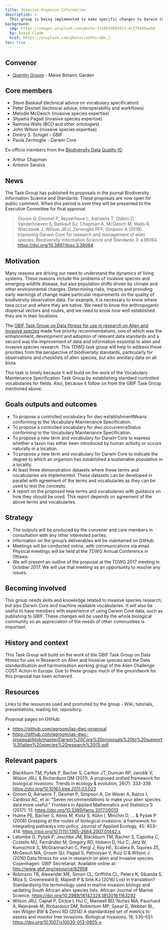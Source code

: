 ```yaml
---
title: Invasive Organism Information
description: >
  This group is being implemented to make specific changes to Darwin Core and its vocabularies with the intention of improving it for use in research and management concerning biological invasions. To facilitate the management and reduce the impact of invasive species monitoring and impact assessment should be conducted regularly. However, these assessments are difficult to automate because the source data lack common formats and standards. Improved interoperability would allow the creation of repeatable workflows for rapid processing. A similar situation exists for the assessment of conservation statuses for Red Lists. Again, the lack of machine readable resources and inadequate standards prevents automation of the process. Ideally, such assessments could be run regularly or as soon as new data becomes available.
background:
  img: https://images.unsplash.com/photo-1510554093911-4c279430ae5d
  by: David Clode
  href: https://unsplash.com/photos/eCPYx-GBx_I
toc: true
---
```


## Convenor

- [Quentin Groom](mailto:quentin.groom@plantentuinmeise.be) - Meise Botanic Garden

## Core members

- Steve Baskauf (technical advice on vocabulary specification)
- Peter Desmet (technical advice, interoperability and workflows)
- Melodie McGeoch (invasive species expertise)
- Shyama Pagad (invasive species expertise)
- Ramona Walls (BCO and other ontologies)
- John Wilson (invasive species expertise)
- Dmitry S. Schigel - GBIF
- Paula Zermoglio - Darwin Core

Ex-officio members from the [Biodiversity Data Quality IG](/community/bdq/):

- Arthur Chapman
- Antonio Saraiva

## News

The Task Group has published its proposals in the journal Biodiversity Information Science and Standards. These proposals are now open for public comment. When this period is over they will be presented to the Executive Committee for final approval.

> Groom Q, Desmet P, Reyserhove L, Adriaens T, Oldoni D, Vanderhoeven S, Baskauf SJ, Chapman A, McGeoch M, Walls R, Wieczorek J, Wilson JR.U, Zermoglio PFF, Simpson A (2019) Improving Darwin Core for research and management of alien species. Biodiversity Information Science and Standards 3: e38084. <https://doi.org/10.3897/biss.3.38084>

## Motivation

Many reasons are driving our need to understand the dynamics of living systems. These reasons include the problems of invasive species and emerging wildlife disease, but also population shifts driven by climate and other environmental changes. Determining risks, impacts and providing early warnings of change make particular requirements on the quality of biodiversity observation data. For example, it is necessary to know where taxa occur and where they are native. We need to know the anthropogenic dispersal vectors and routes, and we need to know how well established they are in their locations.

The [GBIF Task Group on Data fitness for use in research on Alien and Invasive species](http://www.gbif.org/resource/82958) made five priority recommendations, one of which was the enhancement, development and adoption of relevant data standards and a second was the improvement of data and information essential to alien and invasive species research. This TDWG task group will help to address these priorities from the perspective of biodiversity standards, particularly for observations and checklists of alien species, but also ancillary data on all biota.

This task is timely because it will build on the work of the Vocabulary Maintenance Specification Task Group by establishing standard controlled vocabularies for fields. Also, because it follow on from the GBIF Task Group mentioned above.

## Goals outputs and outcomes

- To propose a controlled vocabulary for dwc:establishmentMeans conforming to the Vocabulary Maintenance Specification.
- To propose a controlled vocabulary for dwc:occurrenceStatus conforming to the Vocabulary Maintenance Specification.
- To propose a new term and vocabulary for Darwin Core to express whether a taxon has either been introduced by human activity or occurs naturally in a location.
- To propose a new term and vocabulary for Darwin Core to indicate the degree to which an organism has established a sustainable population in a locality.
- At least three demonstration datasets where these terms and vocabularies are implemented. These datasets can be developed in parallel with agreement of the terms and vocabularies as they can be used to test the concepts.
- A report on the proposed new terms and vocabularies with guidance on how they should be used. This report depends on agreement of the above terms and vocabularies.

## Strategy

- The outputs will be produced by the convener and core members in consultation with any other interested parties.
- Information on the group’s deliverables will be maintained on GitHub.
- Meetings will be conducted online, with communications via email. Physical meetings will be held at the TDWG Annual Conference in Ottawa.
- We will present an outline of the proposal at the TDWG 2017 meeting in October 2017. We will use that meeting as an opportunity to resolve any issues.

## Becoming involved

This group needs skills and knowledge related to invasive species research, but also Darwin Core and machine readable vocabularies. It will also be useful to have members with experience of using Darwin Core data, such as publishing to GBIF. These changes will be used by the whole biological community so an appreciation of the needs of other communities is important.

## History and context

This Task Group will build on the work of the GBIF Task Group on Data fitness for use in Research on Alien and Invasive species and the Data standardisation and harmonisation working group of the Alien Challenge COST Action in Europe. Due to these groups much of the groundwork for this proposal has been achieved.

## Resources

Links to the resources used and promoted by the group - Wiki, tutorials, presentations, mailing list, repository.

Proposal pages on GitHub:

- <https://github.com/qgroom/ias-dwc-proposal>
- <https://github.com/qgroom/ias-dwc-proposal/blob/master/Darwin%20Core%20proposals%20to%20support%20alien%20species%20research%20(1).pdf>

## Relevant papers

- Blackburn TM, Pyšek P, Bacher S, Carlton JT, Duncan RP, Jarošík V, Wilson JRU, & Richardson DM (2011). A proposed unified framework for biological invasions. Trends in ecology & evolution, 26(7): 333-339. <https://doi.org/10.1016/j.tree.2011.03.023>
- Groom Q, Adriaens T, Desmet P, Simpson A, De Wever A, Bazos I, Cardoso AC, et al. "Seven recommendations to make your alien species data more useful." Frontiers in Applied Mathematics and Statistics 3 (2017): 13. <https://doi.org/10.3389/fams.2017.00013>
- Hulme PE, Bacher S, Kenis M, Klotz S, Kühn I, Minchin D, ... & Pyšek P (2008) Grasping at the routes of biological invasions: a framework for integrating pathways into policy, Journal of Applied Ecology, 45: 403–414. <https://doi.org/10.1111/j.1365-2664.2007.01442.x>
- Latombe G, Pyšek P, Jeschke JM, Blackburn TM, Bacher S, Capinha C, Costello MJ, Fernández M, Gregory RD, Hobern D, Hui C, Jetz W, Kumschick S, McGrannachan C, Pergl J, Roy HE, Scalera R, Squires ZE, McGeoch MA, Groom QJ, Pagad S, Petrosyan V, Ruiz G & Wilson J (2016) Data fitness for use in research on alien and invasive species. Copenhagen: GBIF Secretariat. Available online at: <http://www.gbif.org/resource/82958>
- Robinson TB, Alexander ME, Simon CL, Griffiths CL, Peters K, Sibanda S, Miza S, Groenewald B, Majiedt P & Sink KJ (2016) Lost in translation? Standardising the terminology used in marine invasion biology and updating South African alien species lists. African Journal of Marine Science, <https://doi.org/10.2989/1814232X.1812016.1163292>
- Wilson JRU, Caplat P, Dickie I, Hui C, Maxwell BD, Nuñez MA, Pauchard A, Rejmánek M, Richardson DM, Robertson MP, Spear D, Webber BL, van Wilgen BW & Zenni RD (2014) A standardized set of metrics to assess and monitor tree invasions. Biological Invasions, 16, 535–551. <https://doi.org/10.1007/s10530-013-0605-x>
